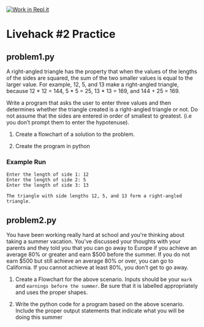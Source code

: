[![Work in Repl.it](https://classroom.github.com/assets/work-in-replit-14baed9a392b3a25080506f3b7b6d57f295ec2978f6f33ec97e36a161684cbe9.svg)](https://classroom.github.com/online_ide?assignment_repo_id=4121519&assignment_repo_type=AssignmentRepo)
# Livehack #2 Practice

## problem1.py

A right-angled triangle has the property that when the values of the lengths of the sides are squared, the sum of the two smaller values is equal to the larger value. For example, 12, 5, and 13 make a right-angled triangle, because 12 * 12 = 144, 5 * 5 = 25, 13 * 13 = 169, and 144 + 25 = 169.

Write a program that asks the user to enter three values and then determines whether the triangle created is a right-angled triangle or not.  Do not assume that the sides are entered in order of smallest to greatest.  (i.e you don’t prompt them to enter the hypotenuse).


1. Create a flowchart of a solution to the problem.

2. Create the program in python

### Example Run
```
Enter the length of side 1: 12
Enter the length of side 2: 5
Enter the length of side 3: 13

The triangle with side lengths 12, 5, and 13 form a right-angled triangle.
```

## problem2.py


You have been working really hard at school and you're thinking about taking a summer vacation. You've discussed your thoughts with your parents and they told you that you can go away to Europe if you achieve an average 80% or greater and earn $500 before the summer.  If you do not earn $500 but still achieve an average 80% or over, you can go to California.  If you cannot achieve at least 80%, you don't get to go away.

1. Create a Flowchart for the above scenario.  Inputs should be your `mark` and `earnings before the summer`.  Be sure that it is labelled appropriately and uses the proper shapes.

2. Write the python code for a program based on the above scenario.  Include the proper output statements that indicate what you will be doing this summer

